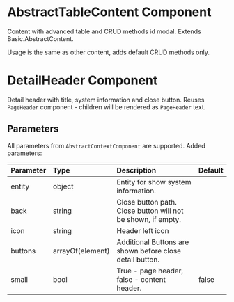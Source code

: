 # AbstractTableContent Component

Content with advanced table and CRUD methods id modal. Extends Basic.AbstractContent.

Usage is the same as other content, adds default CRUD methods only.


# DetailHeader Component

Detail header with title, system information and close button. Reuses ``PageHeader`` component - children will be rendered as ``PageHeader`` text.

## Parameters

All parameters from ``AbstractContextComponent`` are supported. Added parameters:

| Parameter | Type | Description | Default  |
| --- | :--- | :--- | :--- |
| entity | object | Entity for show system information. | |
| back  | string | Close button path. Close button will not be shown, if empty. |  |
| icon  | string | Header left icon |  |
| buttons | arrayOf(element) | Additional Buttons are shown before close detail button. | |
| small | bool | True - page header, false - content header. | false |

